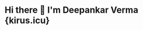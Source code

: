 # Hi there 👋 I'm Deepankar Verma {kirus.icu}


<!--

- 🔭 I’m currently working on Docker...
- 🌱 I’m currently learning Linux...
- ⚡ Fun fact: Software developers spend more time learning as compared to others...
**Suneba/Suneba** is a ✨ _special_ ✨ repository because its `README.md` (this file) appears on your GitHub profile.

Here are some ideas to get you started:

- 🔭 I’m currently working on PyQt5...
- 🌱 I’m currently learning Django...
- 👯 I’m looking to collaborate on ...
- 🤔 I’m looking for help with ...
- 💬 Ask me about ...
- 📫 How to reach me: ...
- 😄 Pronouns: ...
- ⚡ Fun fact: Software developers spend more time learning as compared to others...
-->
